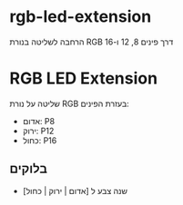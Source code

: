 # rgb-led-extension
הרחבה לשליטה בנורת RGB דרך פינים 8, 12 ו-16
# RGB LED Extension

שליטה על נורת RGB בעזרת הפינים:
- אדום: P8
- ירוק: P12
- כחול: P16

## בלוקים

- שנה צבע ל [אדום | ירוק | כחול]
